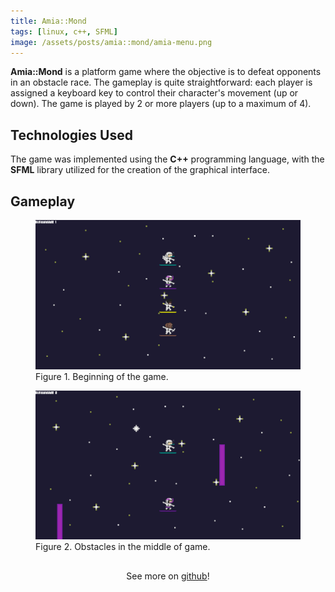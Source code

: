 ```yaml
---
title: Amia::Mond
tags: [linux, c++, SFML]
image: /assets/posts/amia::mond/amia-menu.png
---
```


**Amia::Mond** is a platform game where the objective is to defeat opponents in an obstacle race. The gameplay is quite straightforward: each player is assigned a keyboard key to control their character's movement (up or down). The game is played by 2 or more players (up to a maximum of 4).

## Technologies Used

The game was implemented using the **C++** programming language, with the **SFML** library utilized for the creation of the graphical interface.

## Gameplay

<figure>
<img src="/assets/posts/amia::mond/amia-start.png">
<figcaption>Figure 1. Beginning of the game.</figcaption>
</figure>

<figure>
<img src="/assets/posts/amia::mond/amia-obstacles.png">
<figcaption>Figure 2. Obstacles in the middle of game.</figcaption>
</figure>

<div align="center" style="padding-top: 16px">
    See more on <a href="https://github.com/vicnetto/AmiaMond" target="_blank" rel="noopener">github</a>!
</div>
